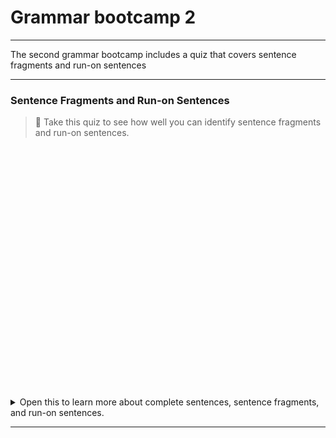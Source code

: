 # Grammar bootcamp 2

---

The second grammar bootcamp includes a quiz that covers sentence fragments and run-on sentences

---


### Sentence Fragments and Run-on Sentences

> 📝 Take this quiz to see how well you can identify sentence fragments and run-on sentences.

<div data-tf-widget="cNnmW6Tv" data-tf-iframe-props="title=Fragments Run Ons" data-tf-medium="snippet" style="width:100%;height:400px;"></div><script src="//embed.typeform.com/next/embed.js"></script>

<details> 
    
<summary> Open this to learn more about complete sentences, sentence fragments, and run-on sentences.</summary>
    
    - 📺 [Sentences, Fragments, Run-Ons](https://www.youtube.com/watch?v=GJZzAaexLd4)
    
    - 📖 [Writing for Success - Chapter 2.1 Sentence Writing](https://open.lib.umn.edu/writingforsuccess/chapter/2-1-sentence-writing/)
    
    - 📖 [Avoiding Fragments](https://webapps.towson.edu/ows/moduleFRAG.aspx)
    
</details>

---
